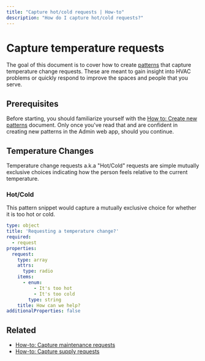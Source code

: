 ```yaml
---
title: "Capture hot/cold requests | How-to"
description: "How do I capture hot/cold requests?"
---
```


# Capture temperature requests

The goal of this document is to cover how to create [patterns](/topic/patterns/) that capture temperature change requests. These are meant to gain insight into HVAC problems or quickly respond to improve the spaces and people that you serve.

## Prerequisites

Before starting, you should familiarize yourself with the [How to: Create new patterns](/how-to/create-new-patterns/) document. Only once you've read that and are confident in creating new patterns in the Admin web app, should you continue.

## Temperature Changes

Temperature change requests a.k.a "Hot/Cold" requests are simple mutually exclusive choices indicating how the person feels relative to the current temperature.

### Hot/Cold

This pattern snippet would capture a mutually exclusive choice for whether it is too hot or cold.

```yaml
type: object
title: 'Requesting a temperature change?'
required:
  - request
properties:
  request:
    type: array
    attrs:
      type: radio
    items:
      - enum:
          - It's too hot
          - It's too cold
        type: string
    title: How can we help?
additionalProperties: false
```

## Related

* [How-to: Capture maintenance requests](/how-to/capture-maintenance-requests/)
* [How-to: Capture supply requests](/how-to/capture-supply-requests/)
